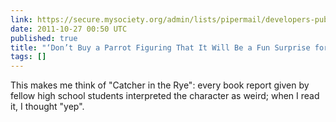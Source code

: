 ```yaml
---
link: https://secure.mysociety.org/admin/lists/pipermail/developers-public/2011-October/007647.html
date: 2011-10-27 00:50 UTC
published: true
title: "‘Don’t Buy a Parrot Figuring That It Will Be a Fun Surprise for Me.’"
tags: []
---
```


This makes me think of "Catcher in the Rye": every book report given by fellow high school students interpreted the character as weird; when I read it, I thought "yep".
